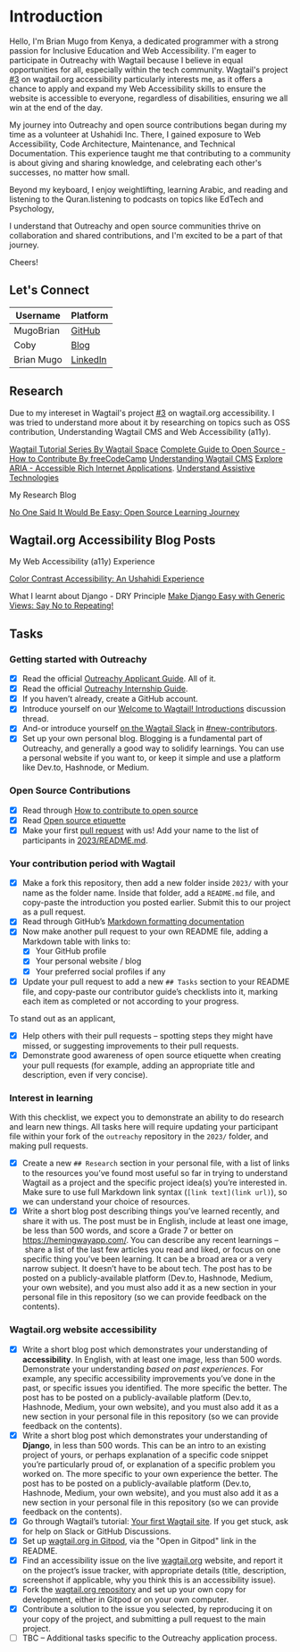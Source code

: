 # Introduction

Hello, I'm Brian Mugo from Kenya, a dedicated programmer with a strong passion for Inclusive Education and Web Accessibility. I'm eager to participate in Outreachy with Wagtail because I believe in equal opportunities for all, especially within the tech community. Wagtail's project [#3](https://github.com/wagtail/outreachy/discussions/3) on wagtail.org accessibility particularly interests me, as it offers a chance to apply and expand my Web Accessibility skills to ensure the website is accessible to everyone, regardless of disabilities, ensuring we all win at the end of the day.

My journey into Outreachy and open source contributions began during my time as a volunteer at Ushahidi Inc. There, I gained exposure to Web Accessibility, Code Architecture, Maintenance, and Technical Documentation. This experience taught me that contributing to a community is about giving and sharing knowledge, and celebrating each other's successes, no matter how small.

Beyond my keyboard, I enjoy weightlifting, learning Arabic, and reading and listening to the Quran.listening to podcasts on topics like EdTech and Psychology,

I understand that Outreachy and open source communities thrive on collaboration and shared contributions, and I'm excited to be a part of that journey.

Cheers!

## Let's Connect 

| Username      | Platform |
| ----------- | ----------- |
| MugoBrian     | [GitHub](https://github.com/MugoBrian)       |
| Coby   | [Blog](https://medium.com/@mikanmuchiri)        |
| Brian Mugo   | [LinkedIn](https://www.linkedin.com/in/brianmuchirimugo)        |

## Research

Due to my intereset in Wagtail's project [#3](https://github.com/wagtail/outreachy/discussions/3) on wagtail.org accessibility. I was tried to understand more about it by researching on topics such as OSS contribution, Understanding Wagtail CMS and Web Accessibility (a11y).

[Wagtail Tutorial Series By Wagtail Space](https://www.youtube.com/@wagtailspace222/videos)
[Complete Guide to Open Source - How to Contribute By freeCodeCamp](https://www.youtube.com/watch?v=yzeVMecydCE)
[Understanding Wagtail CMS](https://www.tekkiwebsolutions.com/blog/what-is-wagtail-cms/)
[Explore ARIA - Accessible Rich Internet Applications](https://developer.mozilla.org/en-US/docs/Web/Accessibility/ARIA).
[Understand Assistive Technologies](https://www.w3.org/WAI/people-use-web/tools-techniques/)

My Research Blog

[No One Said It Would Be Easy: Open Source Learning Journey](https://medium.com/@mikanmuchiri/no-one-said-it-would-be-easy-open-source-learning-journey-df44aa3f0491)


## Wagtail.org Accessibility Blog Posts

My Web Accessibility (a11y) Experience

[Color Contrast Accessibility: An Ushahidi Experience](https://medium.com/@mikanmuchiri/everyone-needs-to-see-color-contrast-matters-161e497c1a20)

What I learnt about Django - DRY Principle
[Make Django Easy with Generic Views: Say No to Repeating!](https://medium.com/@mikanmuchiri/make-django-easy-with-generic-views-say-no-to-repeating-2ba778c2d941)

## Tasks

### Getting started with Outreachy

- [x] Read the official [Outreachy Applicant Guide](https://www.outreachy.org/docs/applicant/). All of it.
- [x] Read the official [Outreachy Internship Guide](https://www.outreachy.org/docs/internship/).
- [x] If you haven’t already, create a GitHub account.
- [x] Introduce yourself on our [Welcome to Wagtail! Introductions](https://github.com/wagtail/outreachy/discussions/1) discussion thread.
- [x] And-or introduce yourself [on the Wagtail Slack](https://github.com/wagtail/wagtail/wiki/Slack) in [#new-contributors](https://github.com/wagtail/wagtail/wiki/Slack#new-contributors).
- [x] Set up your own personal blog. Blogging is a fundamental part of Outreachy, and generally a good way to solidify learnings. You can use a personal website if you want to, or keep it simple and use a platform like Dev.to, Hashnode, or Medium.

### Open Source Contributions

- [x] Read through [How to contribute to open source](https://opensource.guide/how-to-contribute/)
- [x] Read [Open source etiquette](https://developer.mozilla.org/en-US/docs/MDN/Community/Open_source_etiquette)
- [x] Make your first [pull request](https://docs.github.com/en/pull-requests/collaborating-with-pull-requests/proposing-changes-to-your-work-with-pull-requests/creating-a-pull-request) with us! Add your name to the list of participants in [2023/README.md](2023/README.md).

### Your contribution period with Wagtail

- [x] Make a fork this repository, then add a new folder inside `2023/` with your name as the folder name. Inside that folder, add a `README.md` file, and copy-paste the introduction you posted earlier. Submit this to our project as a pull request.
- [x] Read through GitHub’s [Markdown formatting documentation](https://docs.github.com/en/get-started/writing-on-github/getting-started-with-writing-and-formatting-on-github/basic-writing-and-formatting-syntax)
- [x] Now make another pull request to your own README file, adding a Markdown table with links to:
  - [x] Your GitHub profile
  - [x] Your personal website / blog
  - [x] Your preferred social profiles if any
- [x] Update your pull request to add a new `## Tasks` section to your README file, and copy-paste our contributor guide’s checklists into it, marking each item as completed or not according to your progress.

To stand out as an applicant,

- [x] Help others with their pull requests – spotting steps they might have missed, or suggesting improvements to their pull requests.
- [x] Demonstrate good awareness of open source etiquette when creating your pull requests (for example, adding an appropriate title and description, even if very concise).

### Interest in learning

With this checklist, we expect you to demonstrate an ability to do research and learn new things. All tasks here will require updating your participant file within your fork of the `outreachy` repository in the `2023/` folder, and making pull requests.

- [x] Create a new `## Research` section in your personal file, with a list of links to the resources you’ve found most useful so far in trying to understand Wagtail as a project and the specific project idea(s) you’re interested in. Make sure to use full Markdown link syntax (`[link text](link url)`), so we can understand your choice of resources.
- [x] Write a short blog post describing things you’ve learned recently, and share it with us. The post must be in English, include at least one image, be less than 500 words, and score a Grade 7 or better on <https://hemingwayapp.com/>. You can describe any recent learnings – share a list of the last few articles you read and liked, or focus on one specific thing you’ve been learning. It can be a broad area or a very narrow subject. It doesn’t have to be about tech. The post has to be posted on a publicly-available platform (Dev.to, Hashnode, Medium, your own website), and you must also add it as a new section in your personal file in this repository (so we can provide feedback on the contents).

### Wagtail.org website accessibility

- [x] Write a short blog post which demonstrates your understanding of **accessibility**. In English, with at least one image, less than 500 words. Demonstrate your understanding _based on past experiences_. For example, any specific accessibility improvements you’ve done in the past, or specific issues you identified. The more specific the better. The post has to be posted on a publicly-available platform (Dev.to, Hashnode, Medium, your own website), and you must also add it as a new section in your personal file in this repository (so we can provide feedback on the contents).
- [x] Write a short blog post which demonstrates your understanding of **Django**, in less than 500 words. This can be an intro to an existing project of yours, or perhaps explanation of a specific code snippet you’re particularly proud of, or explanation of a specific problem you worked on. The more specific to your own experience the better. The post has to be posted on a publicly-available platform (Dev.to, Hashnode, Medium, your own website), and you must also add it as a new section in your personal file in this repository (so we can provide feedback on the contents).
- [x] Go through Wagtail’s tutorial: [Your first Wagtail site](https://docs.wagtail.org/en/stable/getting_started/tutorial.html). If you get stuck, ask for help on Slack or GitHub Discussions.
- [x] Set up [wagtail.org in Gitpod](https://github.com/wagtail/wagtail.org), via the "Open in Gitpod" link in the README.
- [x] Find an accessibility issue on the live [wagtail.org](https://wagtail.org/) website, and report it on the project’s issue tracker, with appropriate details (title, description, screenshot if applicable, why you think this is an accessibility issue).
- [X] Fork the [wagtail.org repository](https://github.com/wagtail/wagtail.org) and set up your own copy for development, either in Gitpod or on your own computer.
- [x] Contribute a solution to the issue you selected, by reproducing it on your copy of the project, and submitting a pull request to the main project.
- [ ] TBC – Additional tasks specific to the Outreachy application process.
